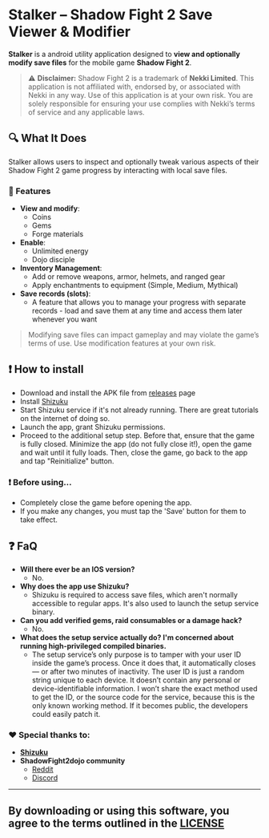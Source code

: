 # Stalker – Shadow Fight 2 Save Viewer & Modifier

**Stalker** is a android utility application designed to **view and optionally modify save files** for the mobile game **Shadow Fight 2**.

> ⚠️ **Disclaimer:** Shadow Fight 2 is a trademark of **Nekki Limited**. This application is not affiliated with, endorsed by, or associated with Nekki in any way. Use of this application is at your own risk. You are solely responsible for ensuring your use complies with Nekki’s terms of service and any applicable laws.

## 🔍 What It Does

Stalker allows users to inspect and optionally tweak various aspects of their Shadow Fight 2 game progress by interacting with local save files.

### 🔧 Features

- **View and modify**:
  - Coins
  - Gems
  - Forge materials
- **Enable**:
  - Unlimited energy
  - Dojo disciple
- **Inventory Management**:
  - Add or remove weapons, armor, helmets, and ranged gear
  - Apply enchantments to equipment (Simple, Medium, Mythical)
- **Save records (slots)**:
  - A feature that allows you to manage your progress with separate records - load and save them at any time and access them later whenever you want

> Modifying save files can impact gameplay and may violate the game’s terms of use. Use modification features at your own risk.

## ❗ How to install
- Download and install the APK file from [releases](https://github.com/onerdna/stalker/releases) page
- Install [Shizuku](https://shizuku.rikka.app/)
- Start Shizuku service if it's not already running. There are great tutorials on the internet of doing so.
- Launch the app, grant Shizuku permissions.
- Proceed to the additional setup step. Before that, ensure that the game is fully closed. Minimize the app (do not fully close it!), open the game and wait until it fully loads. Then, close the game, go back to the app and tap "Reinitialize" button.

### ❗ Before using...
- Completely close the game before opening the app.
- If you make any changes, you must tap the 'Save' button for them to take effect.

## ❓ FaQ
- **Will there ever be an IOS version?**
  - No.
- **Why does the app use Shizuku?**
  - Shizuku is required to access save files, which aren't normally accessible to regular apps. It's also used to launch the setup service binary.
- **Can you add verified gems, raid consumables or a damage hack?**
  - No.
- **What does the setup service actually do? I'm concerned about running high-privileged compiled binaries.**
  - The setup service’s only purpose is to tamper with your user ID inside the game’s process. Once it does that, it automatically closes — or after two minutes of inactivity. The user ID is just a random string unique to each device. It doesn’t contain any personal or device-identifiable information. I won’t share the exact method used to get the ID, or the source code for the service, because this is the only known working method. If it becomes public, the developers could easily patch it.

### ❤ Special thanks to:
- [**Shizuku**](https://shizuku.rikka.app/)
- **ShadowFight2dojo community**
  - [Reddit](https://www.reddit.com/r/ShadowFight2dojo/)
  - [Discord](https://discord.gg/ThDBZztuJu)
---
## By downloading or using this software, you agree to the terms outlined in the [LICENSE](./LICENSE)
